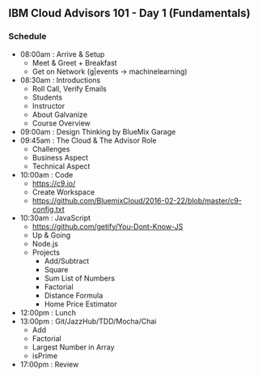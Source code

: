 ## IBM Cloud Advisors 101 - Day 1 (Fundamentals)

### Schedule

- 08:00am : Arrive & Setup
  - Meet & Greet + Breakfast
  - Get on Network (g|events -> machinelearning)
- 08:30am : Introductions
  - Roll Call, Verify Emails
  - Students
  - Instructor
  - About Galvanize
  - Course Overview
- 09:00am : Design Thinking by BlueMix Garage
- 09:45am : The Cloud & The Advisor Role
  - Challenges
  - Business Aspect
  - Technical Aspect
- 10:00am : Code
  - https://c9.io/
  - Create Workspace
  - https://github.com/BluemixCloud/2016-02-22/blob/master/c9-config.txt
- 10:30am : JavaScript
  - https://github.com/getify/You-Dont-Know-JS
  - Up & Going
  - Node.js
  - Projects
    - Add/Subtract
    - Square
    - Sum List of Numbers
    - Factorial
    - Distance Formula
    - Home Price Estimator
- 12:00pm : Lunch
- 13:00pm : Git/JazzHub/TDD/Mocha/Chai
  - Add
  - Factorial
  - Largest Number in Array
  - isPrime
- 17:00pm : Review
